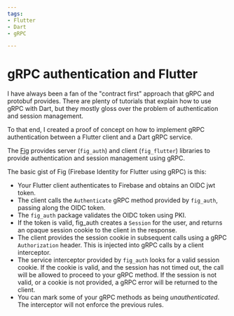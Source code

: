 ```yaml
---
tags:
- Flutter
- Dart
- gRPC

---
```


# gRPC authentication and Flutter

I have always been a fan of the "contract first" approach that gRPC and protobuf provides. There 
are plenty of tutorials that explain how to use gRPC with Dart, but they mostly gloss over
the problem of authentication and session management. 

To that end, I created a proof of concept on how to implement gRPC authentication between
a Flutter client and a Dart gRPC service. 

The [Fig](https://github.com/wstrange/fig) provides server (`fig_auth`) and client (`fig_flutter`) libraries to 
provide authentication and session management using gRPC. 


The basic gist of Fig (Firebase Identity for Flutter using gRPC) is this:

* Your Flutter client authenticates to Firebase and obtains an OIDC jwt token.
* The client calls the `Authenticate` gRPC method provided by `fig_auth`, passing along the OIDC token.
* The `fig_auth` package validates the OIDC token using PKI.
* If the token is valid, fig_auth creates a `Session` for the user, and returns an opaque session cookie
to the client in the response.
* The client provides the session cookie in subsequent calls using a gRPC `Authorization` header. This
 is injected into gRPC calls by a client interceptor. 
* The service interceptor provided by `fig_auth` looks for a valid session cookie. If the cookie is valid, and 
 the session has not timed out, the call will be allowed to proceed to your gRPC method. If the
 session is not valid, or a cookie is not provided, a gRPC error will be returned to the client.
* You can mark some of your gRPC methods as being _unauthenticated_. The interceptor will not enforce
 the previous rules.



